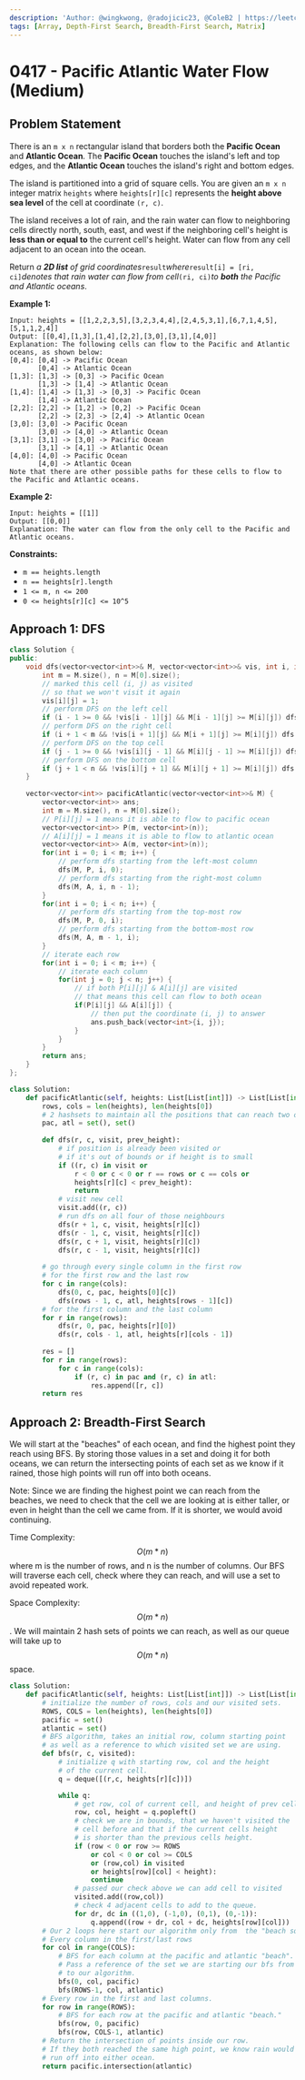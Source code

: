 ```yaml
---
description: 'Author: @wingkwong, @radojicic23, @ColeB2 | https://leetcode.com/problems/pacific-atlantic-water-flow/'
tags: [Array, Depth-First Search, Breadth-First Search, Matrix]
---
```


# 0417 - Pacific Atlantic Water Flow (Medium) 

## Problem Statement

There is an `m x n` rectangular island that borders both the **Pacific Ocean** and **Atlantic Ocean**. The **Pacific Ocean** touches the island's left and top edges, and the **Atlantic Ocean** touches the island's right and bottom edges.

The island is partitioned into a grid of square cells. You are given an `m x n` integer matrix `heights` where `heights[r][c]` represents the **height above sea level** of the cell at coordinate `(r, c)`.

The island receives a lot of rain, and the rain water can flow to neighboring cells directly north, south, east, and west if the neighboring cell's height is **less than or equal to** the current cell's height. Water can flow from any cell adjacent to an ocean into the ocean.

Return *a **2D list** of grid coordinates*`result`*where*`result[i] = [ri, ci]`*denotes that rain water can flow from cell*`(ri, ci)`*to **both** the Pacific and Atlantic oceans*.

**Example 1:**

```
Input: heights = [[1,2,2,3,5],[3,2,3,4,4],[2,4,5,3,1],[6,7,1,4,5],[5,1,1,2,4]]
Output: [[0,4],[1,3],[1,4],[2,2],[3,0],[3,1],[4,0]]
Explanation: The following cells can flow to the Pacific and Atlantic oceans, as shown below:
[0,4]: [0,4] -> Pacific Ocean 
       [0,4] -> Atlantic Ocean
[1,3]: [1,3] -> [0,3] -> Pacific Ocean 
       [1,3] -> [1,4] -> Atlantic Ocean
[1,4]: [1,4] -> [1,3] -> [0,3] -> Pacific Ocean 
       [1,4] -> Atlantic Ocean
[2,2]: [2,2] -> [1,2] -> [0,2] -> Pacific Ocean 
       [2,2] -> [2,3] -> [2,4] -> Atlantic Ocean
[3,0]: [3,0] -> Pacific Ocean 
       [3,0] -> [4,0] -> Atlantic Ocean
[3,1]: [3,1] -> [3,0] -> Pacific Ocean 
       [3,1] -> [4,1] -> Atlantic Ocean
[4,0]: [4,0] -> Pacific Ocean 
       [4,0] -> Atlantic Ocean
Note that there are other possible paths for these cells to flow to the Pacific and Atlantic oceans.
```

**Example 2:**

```
Input: heights = [[1]]
Output: [[0,0]]
Explanation: The water can flow from the only cell to the Pacific and Atlantic oceans.
```

**Constraints:**

- `m == heights.length`
- `n == heights[r].length`
- `1 <= m, n <= 200`
- `0 <= heights[r][c] <= 10^5`

## Approach 1: DFS

<Tabs>
<TabItem value="cpp" label="C++">
<SolutionAuthor name="@wingkwonmg"/>

```cpp
class Solution {
public:
    void dfs(vector<vector<int>>& M, vector<vector<int>>& vis, int i, int j) {
        int m = M.size(), n = M[0].size();
        // marked this cell (i, j) as visited
        // so that we won't visit it again
        vis[i][j] = 1;
        // perform DFS on the left cell
        if (i - 1 >= 0 && !vis[i - 1][j] && M[i - 1][j] >= M[i][j]) dfs(M, vis, i - 1, j);
        // perform DFS on the right cell
        if (i + 1 < m && !vis[i + 1][j] && M[i + 1][j] >= M[i][j]) dfs(M, vis, i + 1, j);
        // perform DFS on the top cell
        if (j - 1 >= 0 && !vis[i][j - 1] && M[i][j - 1] >= M[i][j]) dfs(M, vis, i, j - 1);
        // perform DFS on the bottom cell
        if (j + 1 < n && !vis[i][j + 1] && M[i][j + 1] >= M[i][j]) dfs(M, vis, i, j + 1);
    }
    
    vector<vector<int>> pacificAtlantic(vector<vector<int>>& M) {
        vector<vector<int>> ans;
        int m = M.size(), n = M[0].size();
        // P[i][j] = 1 means it is able to flow to pacific ocean
        vector<vector<int>> P(m, vector<int>(n));
        // A[i][j] = 1 means it is able to flow to atlantic ocean
        vector<vector<int>> A(m, vector<int>(n));
        for(int i = 0; i < m; i++) {
            // perform dfs starting from the left-most column 
            dfs(M, P, i, 0);
            // perform dfs starting from the right-most column 
            dfs(M, A, i, n - 1);
        }
        for(int i = 0; i < n; i++) {
            // perform dfs starting from the top-most row
            dfs(M, P, 0, i);
            // perform dfs starting from the bottom-most row
            dfs(M, A, m - 1, i);
        }
        // iterate each row
        for(int i = 0; i < m; i++) {
            // iterate each column
            for(int j = 0; j < n; j++) {
                // if both P[i][j] & A[i][j] are visited
                // that means this cell can flow to both ocean
                if(P[i][j] && A[i][j]) {
                    // then put the coordinate (i, j) to answer
                    ans.push_back(vector<int>{i, j});
                }
            }
        }
        return ans;
    }
};
```

</TabItem>

<TabItem value="python" label="Python">
<SolutionAuthor name="@radojicic23"/>

```python
class Solution:
    def pacificAtlantic(self, heights: List[List[int]]) -> List[List[int]]:
        rows, cols = len(heights), len(heights[0]) 
        # 2 hashsets to maintain all the positions that can reach two oceans
        pac, atl = set(), set() 
        
        def dfs(r, c, visit, prev_height):
            # if position is already been visited or 
            # if it's out of bounds or if height is to small
            if ((r, c) in visit or 
                r < 0 or c < 0 or r == rows or c == cols or
                heights[r][c] < prev_height): 
                return
            # visit new cell
            visit.add((r, c)) 
            # run dfs on all four of those neighbours
            dfs(r + 1, c, visit, heights[r][c])
            dfs(r - 1, c, visit, heights[r][c])
            dfs(r, c + 1, visit, heights[r][c])   
            dfs(r, c - 1, visit, heights[r][c])         
        
        # go through every single column in the first row
        # for the first row and the last row
        for c in range(cols): 
            dfs(0, c, pac, heights[0][c])
            dfs(rows - 1, c, atl, heights[rows - 1][c])
        # for the first column and the last column
        for r in range(rows): 
            dfs(r, 0, pac, heights[r][0])
            dfs(r, cols - 1, atl, heights[r][cols - 1])
        
        res = []
        for r in range(rows):
            for c in range(cols):
                if (r, c) in pac and (r, c) in atl:
                    res.append([r, c])
        return res
```

</TabItem>
</Tabs>

## Approach 2: Breadth-First Search

We will start at the "beaches" of each ocean, and find the highest point they reach using BFS. By storing those values in a set and doing it for both oceans, we can return the intersecting points of each set as we know if it rained, those high points will run off into both oceans.

Note: Since we are finding the highest point we can reach from the beaches, we need to check that the cell we are looking at is either taller, or even in height than the cell we came from. If it is shorter, we would avoid continuing.

Time Complexity: $$O(m*n)$$ where m is the number of rows, and n is the number of columns. Our BFS will traverse each cell, check where they can reach, and will use a set to avoid repeated work.

Space Complexity: $$O(m*n)$$. We will maintain 2 hash sets of points we can reach, as well as our queue will take up to $$O(m*n)$$ space.


<Tabs>
<TabItem value="python" label="Python">
<SolutionAuthor name="@ColeB2"/>

```py
class Solution:
    def pacificAtlantic(self, heights: List[List[int]]) -> List[List[int]]:
        # initialize the number of rows, cols and our visited sets.
        ROWS, COLS = len(heights), len(heights[0])
        pacific = set()
        atlantic = set()
        # BFS algorithm, takes an initial row, column starting point
        # as well as a reference to which visited set we are using.
        def bfs(r, c, visited):
            # initialize q with starting row, col and the height
            # of the current cell.
            q = deque([(r,c, heights[r][c])])

            while q:
                # get row, col of current cell, and height of prev cell.
                row, col, height = q.popleft()
                # check we are in bounds, that we haven't visited the
                # cell before and that if the current cells height
                # is shorter than the previous cells height.
                if (row < 0 or row >= ROWS
                    or col < 0 or col >= COLS
                    or (row,col) in visited
                    or heights[row][col] < height):
                    continue
                # passed our check above we can add cell to visited
                visited.add((row,col))
                # check 4 adjacent cells to add to the queue.
                for dr, dc in ((1,0), (-1,0), (0,1), (0,-1)):
                    q.append((row + dr, col + dc, heights[row][col]))
        # Our 2 loops here start our algorithm only from  the "beach squares.
        # Every column in the first/last rows
        for col in range(COLS):
            # BFS for each column at the pacific and atlantic "beach".
            # Pass a reference of the set we are starting our bfs from
            # to our algorithm.
            bfs(0, col, pacific)
            bfs(ROWS-1, col, atlantic)
        # Every row in the first and last columns.
        for row in range(ROWS):
            # BFS for each row at the pacific and atlantic "beach."
            bfs(row, 0, pacific)
            bfs(row, COLS-1, atlantic)
        # Return the intersection of points inside our row.
        # If they both reached the same high point, we know rain would
        # run off into either ocean.
        return pacific.intersection(atlantic)
```

</TabItem>
</Tabs>
